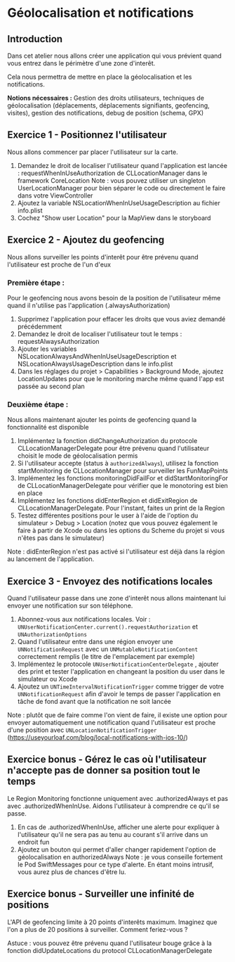 # Géolocalisation et notifications

## Introduction

Dans cet atelier nous allons créer une application qui vous prévient quand vous entrez dans le périmètre d'une zone d'interêt.

Cela nous permettra de mettre en place la géolocalisation et les notifications.

**Notions nécessaires :** Gestion des droits utilisateurs, techniques de géolocalisation (déplacements, déplacements signifiants, geofencing, visites), gestion des notifications, debug de position (schema, GPX)

## Exercice 1 - Positionnez l'utilisateur

Nous allons commencer par placer l'utilisateur sur la carte.

1. Demandez le droit de localiser l'utilisateur quand l'application est lancée : requestWhenInUseAuthorization de CLLocationManager dans le framework CoreLocation
Note : vous pouvez utiliser un singleton UserLocationManager pour bien séparer le code ou directement le faire dans votre ViewController
2. Ajoutez la variable NSLocationWhenInUseUsageDescription au fichier info.plist
3. Cochez "Show user Location" pour la MapView dans le storyboard

## Exercice 2 - Ajoutez du geofencing

Nous allons surveiller les points d'interêt pour être prévenu quand l'utilisateur est proche de l'un d'eux

### Première étape :
Pour le geofencing nous avons besoin de la position de l'utilisateur même quand il n'utilise pas l'application (.alwaysAuthorization)
1. Supprimez l'application pour effacer les droits que vous aviez demandé précédemment
2. Demandez le droit de localiser l'utilisateur tout le temps : requestAlwaysAuthorization
3. Ajouter les variables NSLocationAlwaysAndWhenInUseUsageDescription et NSLocationAlwaysUsageDescription dans le info.plist
4. Dans les réglages du projet > Capabilities > Background Mode, ajoutez LocationUpdates pour que le monitoring marche même quand l'app est passée au second plan

### Deuxième étape :
Nous allons maintenant ajouter les points de geofencing quand la fonctionnalité est disponible
1. Implémentez la fonction didChangeAuthorization du protocole CLLocationManagerDelegate pour être prévenu quand l'utilisateur choisit le mode de géolocalisation permis
2. Si l'utilisateur accepte (status à `authorizedAlways`), utilisez la fonction startMonitoring de CLLocationManager pour surveiller les FunMapPoints
3. Implémentez les fonctions monitoringDidFailFor et didStartMonitoringFor de CLLocationManagerDelegate pour vérifier que le monotoring est bien en place
4. Implémentez les fonctions didEnterRegion et didExitRegion de CLLocationManagerDelegate. Pour l'instant, faites un print de la Region
5. Testez différentes positions pour le user à l'aide de l'option du simulateur > Debug > Location (notez que vous pouvez également le faire à partir de Xcode ou dans les options du Scheme du projet si vous n'êtes pas dans le simulateur)

Note : didEnterRegion n'est pas activé si l'utilisateur est déjà dans la région au lancement de l'application.

## Exercice 3 - Envoyez des notifications locales

Quand l'utilisateur passe dans une zone d'interêt nous allons maintenant lui envoyer une notification sur son téléphone.

1. Abonnez-vous aux notifications locales. Voir : `UNUserNotificationCenter.current().requestAuthorization` et `UNAuthorizationOptions`
2. Quand l'utilisateur entre dans une région envoyer une `UNNotificationRequest` avec un `UNMutableNotificationContent` correctement remplis (le titre de l'emplacement par exemple)
3. Implémentez le protocole `UNUserNotificationCenterDelegate` , ajouter des print et tester l'application en changeant la position du user dans le simulateur ou Xcode
4. Ajoutez un `UNTimeIntervalNotificationTrigger` comme trigger de votre `UNNotificationRequest` afin d'avoir le temps de passer l'application en tâche de fond avant que la notification ne soit lancée

Note : plutôt que de faire comme l'on vient de faire, il existe une option pour envoyer automatiquement une notification quand l'utilisateur est proche d'une position avec `UNLocationNotificationTrigger` (https://useyourloaf.com/blog/local-notifications-with-ios-10/)

## Exercice bonus - Gérez le cas où l'utilisateur n'accepte pas de donner sa position tout le temps
Le Region Monitoring fonctionne uniquement avec .authorizedAlways et pas avec .authorizedWhenInUse. Aidons l'utilisateur à comprendre ce qu'il se passe.

1. En cas de .authorizedWhenInUse, afficher une alerte pour expliquer à l'utilisateur qu'il ne sera pas au tenu au courant s'il arrive dans un endroit fun
2. Ajoutez un bouton qui permet d'aller changer rapidement l'option de géolocalisation en authorizedAlways
Note : je vous conseille fortement le Pod SwiftMessages pour ce type d'alerte. En étant moins intrusif, vous aurez plus de chances d'être lu.

## Exercice bonus - Surveiller une infinité de positions
 L'API de geofencing limite à 20 points d'interêts maximum.
Imaginez que l'on a plus de 20 positions à surveiller. Comment feriez-vous ?

Astuce : vous pouvez être prévenu quand l'utilisateur bouge grâce à la fonction didUpdateLocations du protocol CLLocationManagerDelegate
